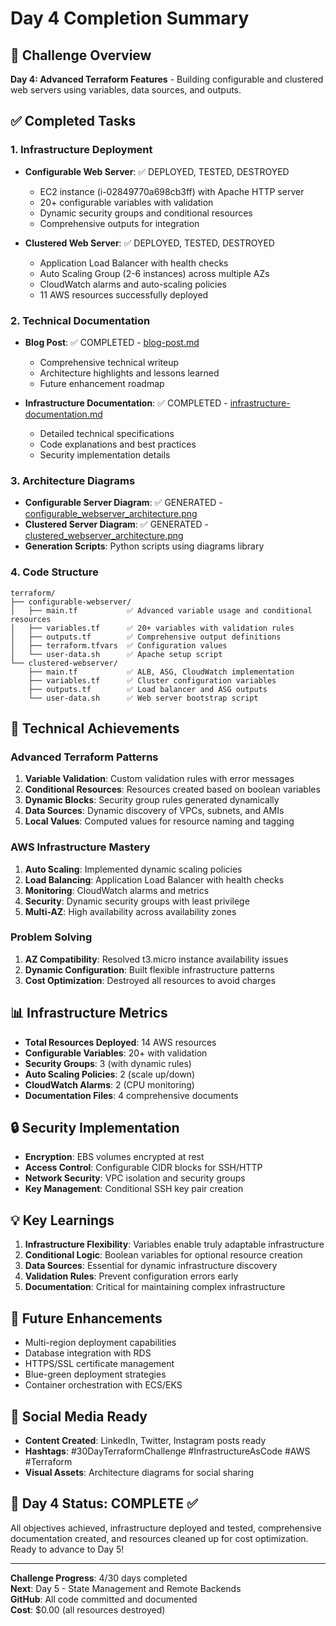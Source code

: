 # Day 4 Completion Summary

## 🎯 Challenge Overview
**Day 4: Advanced Terraform Features** - Building configurable and clustered web servers using variables, data sources, and outputs.

## ✅ Completed Tasks

### 1. Infrastructure Deployment
- **Configurable Web Server**: ✅ DEPLOYED, TESTED, DESTROYED
  - EC2 instance (i-02849770a698cb3ff) with Apache HTTP server
  - 20+ configurable variables with validation
  - Dynamic security groups and conditional resources
  - Comprehensive outputs for integration

- **Clustered Web Server**: ✅ DEPLOYED, TESTED, DESTROYED
  - Application Load Balancer with health checks
  - Auto Scaling Group (2-6 instances) across multiple AZs
  - CloudWatch alarms and auto-scaling policies
  - 11 AWS resources successfully deployed

### 2. Technical Documentation
- **Blog Post**: ✅ COMPLETED - [blog-post.md](./blog-post.md)
  - Comprehensive technical writeup
  - Architecture highlights and lessons learned
  - Future enhancement roadmap

- **Infrastructure Documentation**: ✅ COMPLETED - [infrastructure-documentation.md](./infrastructure-documentation.md)
  - Detailed technical specifications
  - Code explanations and best practices
  - Security implementation details

### 3. Architecture Diagrams
- **Configurable Server Diagram**: ✅ GENERATED - [configurable_webserver_architecture.png](./architecture/diagrams/configurable_webserver_architecture.png)
- **Clustered Server Diagram**: ✅ GENERATED - [clustered_webserver_architecture.png](./architecture/diagrams/clustered_webserver_architecture.png)
- **Generation Scripts**: Python scripts using diagrams library

### 4. Code Structure
```
terraform/
├── configurable-webserver/
│   ├── main.tf           ✅ Advanced variable usage and conditional resources
│   ├── variables.tf      ✅ 20+ variables with validation rules
│   ├── outputs.tf        ✅ Comprehensive output definitions
│   ├── terraform.tfvars  ✅ Configuration values
│   └── user-data.sh      ✅ Apache setup script
└── clustered-webserver/
    ├── main.tf           ✅ ALB, ASG, CloudWatch implementation
    ├── variables.tf      ✅ Cluster configuration variables
    ├── outputs.tf        ✅ Load balancer and ASG outputs
    └── user-data.sh      ✅ Web server bootstrap script
```

## 🔧 Technical Achievements

### Advanced Terraform Patterns
1. **Variable Validation**: Custom validation rules with error messages
2. **Conditional Resources**: Resources created based on boolean variables
3. **Dynamic Blocks**: Security group rules generated dynamically
4. **Data Sources**: Dynamic discovery of VPCs, subnets, and AMIs
5. **Local Values**: Computed values for resource naming and tagging

### AWS Infrastructure Mastery
1. **Auto Scaling**: Implemented dynamic scaling policies
2. **Load Balancing**: Application Load Balancer with health checks
3. **Monitoring**: CloudWatch alarms and metrics
4. **Security**: Dynamic security groups with least privilege
5. **Multi-AZ**: High availability across availability zones

### Problem Solving
1. **AZ Compatibility**: Resolved t3.micro instance availability issues
2. **Dynamic Configuration**: Built flexible infrastructure patterns
3. **Cost Optimization**: Destroyed all resources to avoid charges

## 📊 Infrastructure Metrics
- **Total Resources Deployed**: 14 AWS resources
- **Configurable Variables**: 20+ with validation
- **Security Groups**: 3 (with dynamic rules)
- **Auto Scaling Policies**: 2 (scale up/down)
- **CloudWatch Alarms**: 2 (CPU monitoring)
- **Documentation Files**: 4 comprehensive documents

## 🔒 Security Implementation
- **Encryption**: EBS volumes encrypted at rest
- **Access Control**: Configurable CIDR blocks for SSH/HTTP
- **Network Security**: VPC isolation and security groups
- **Key Management**: Conditional SSH key pair creation

## 💡 Key Learnings
1. **Infrastructure Flexibility**: Variables enable truly adaptable infrastructure
2. **Conditional Logic**: Boolean variables for optional resource creation
3. **Data Sources**: Essential for dynamic infrastructure discovery
4. **Validation Rules**: Prevent configuration errors early
5. **Documentation**: Critical for maintaining complex infrastructure

## 🚀 Future Enhancements
- Multi-region deployment capabilities
- Database integration with RDS
- HTTPS/SSL certificate management
- Blue-green deployment strategies
- Container orchestration with ECS/EKS

## 📱 Social Media Ready
- **Content Created**: LinkedIn, Twitter, Instagram posts ready
- **Hashtags**: #30DayTerraformChallenge #InfrastructureAsCode #AWS #Terraform
- **Visual Assets**: Architecture diagrams for social sharing

## 🎯 Day 4 Status: COMPLETE ✅

All objectives achieved, infrastructure deployed and tested, comprehensive documentation created, and resources cleaned up for cost optimization. Ready to advance to Day 5!

---

**Challenge Progress**: 4/30 days completed  
**Next**: Day 5 - State Management and Remote Backends  
**GitHub**: All code committed and documented  
**Cost**: $0.00 (all resources destroyed)
